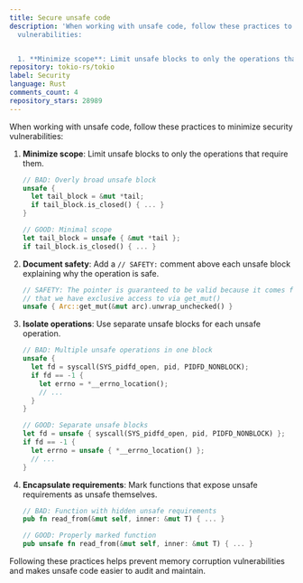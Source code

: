 ```yaml
---
title: Secure unsafe code
description: 'When working with unsafe code, follow these practices to minimize security
  vulnerabilities:


  1. **Minimize scope**: Limit unsafe blocks to only the operations that require them.'
repository: tokio-rs/tokio
label: Security
language: Rust
comments_count: 4
repository_stars: 28989
---
```


When working with unsafe code, follow these practices to minimize security vulnerabilities:

1. **Minimize scope**: Limit unsafe blocks to only the operations that require them.
   ```rust
   // BAD: Overly broad unsafe block
   unsafe {
     let tail_block = &mut *tail;
     if tail_block.is_closed() { ... }
   }
   
   // GOOD: Minimal scope
   let tail_block = unsafe { &mut *tail };
   if tail_block.is_closed() { ... }
   ```

2. **Document safety**: Add a `// SAFETY:` comment above each unsafe block explaining why the operation is safe.
   ```rust
   // SAFETY: The pointer is guaranteed to be valid because it comes from an Arc
   // that we have exclusive access to via get_mut()
   unsafe { Arc::get_mut(&mut arc).unwrap_unchecked() }
   ```

3. **Isolate operations**: Use separate unsafe blocks for each unsafe operation.
   ```rust
   // BAD: Multiple unsafe operations in one block
   unsafe {
     let fd = syscall(SYS_pidfd_open, pid, PIDFD_NONBLOCK);
     if fd == -1 {
       let errno = *__errno_location();
       // ...
     }
   }
   
   // GOOD: Separate unsafe blocks
   let fd = unsafe { syscall(SYS_pidfd_open, pid, PIDFD_NONBLOCK) };
   if fd == -1 {
     let errno = unsafe { *__errno_location() };
     // ...
   }
   ```

4. **Encapsulate requirements**: Mark functions that expose unsafe requirements as unsafe themselves.
   ```rust
   // BAD: Function with hidden unsafe requirements
   pub fn read_from(&mut self, inner: &mut T) { ... }
   
   // GOOD: Properly marked function
   pub unsafe fn read_from(&mut self, inner: &mut T) { ... }
   ```

Following these practices helps prevent memory corruption vulnerabilities and makes unsafe code easier to audit and maintain.